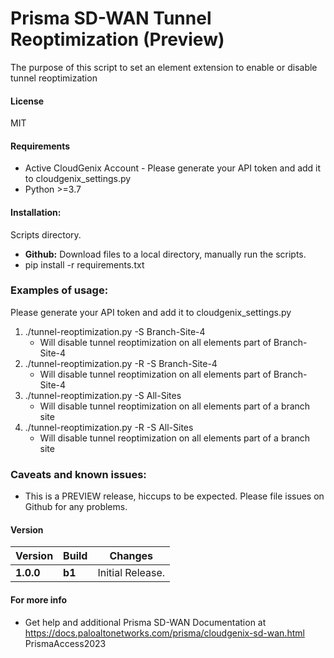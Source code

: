 # Prisma SD-WAN Tunnel Reoptimization (Preview)
The purpose of this script to set an element extension to enable or disable tunnel reoptimization

#### License
MIT

#### Requirements
* Active CloudGenix Account - Please generate your API token and add it to cloudgenix_settings.py
* Python >=3.7

#### Installation:
 Scripts directory. 
 - **Github:** Download files to a local directory, manually run the scripts. 
 - pip install -r requirements.txt

### Examples of usage:
 Please generate your API token and add it to cloudgenix_settings.py

 1. ./tunnel-reoptimization.py -S Branch-Site-4
      - Will disable tunnel reoptimization on all elements part of Branch-Site-4
 2. ./tunnel-reoptimization.py -R -S Branch-Site-4
      - Will disable tunnel reoptimization on all elements part of Branch-Site-4
 3. ./tunnel-reoptimization.py -S All-Sites
      - Will disable tunnel reoptimization on all elements part of a branch site
 4. ./tunnel-reoptimization.py -R -S All-Sites
      - Will disable tunnel reoptimization on all elements part of a branch site
	  

### Caveats and known issues:
 - This is a PREVIEW release, hiccups to be expected. Please file issues on Github for any problems.

#### Version
| Version | Build | Changes |
| ------- | ----- | ------- |
| **1.0.0** | **b1** | Initial Release. |


#### For more info
 * Get help and additional Prisma SD-WAN Documentation at <https://docs.paloaltonetworks.com/prisma/cloudgenix-sd-wan.html>
PrismaAccess2023